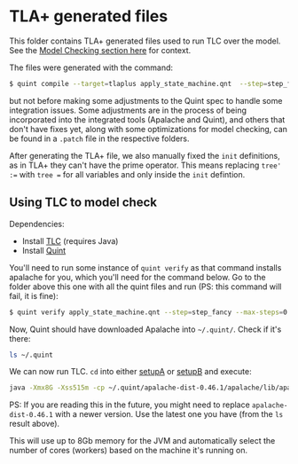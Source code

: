 # TLA+ generated files

This folder contains TLA+ generated files used to run TLC over the model. See the [Model Checking section here](../../docs/simulation_and_model_checking.md#model-checking) for context.

The files were generated with the command:

``` sh
$ quint compile --target=tlaplus apply_state_machine.qnt  --step=step_fancy --invariant=allInvariants > apply_state_machine.tla
```

but not before making some adjustments to the Quint spec to handle some integration issues. Some adjustments are in the process of being incorporated into the integrated tools (Apalache and Quint), and others that don't have fixes yet, along with some optimizations for model checking, can be found in a `.patch` file in the respective folders.

After generating the TLA+ file, we also manually fixed the `init` definitions, as in TLA+ they can't have the prime operator. This means replacing `tree' :=` with `tree =` for all variables and only inside the `init` defintion.

## Using TLC to model check

Dependencies:
- Install [TLC](https://github.com/tlaplus/tlaplus) (requires Java)
- Install [Quint](https://quint-lang.org/docs/getting-started)

You'll need to run some instance of `quint verify` as that command installs apalache for you, which you'll need for the command below. Go to the folder above this one with all the quint files and run (PS: this command will fail, it is fine):

``` sh
$ quint verify apply_state_machine.qnt --step=step_fancy --max-steps=0
```

Now, Quint should have downloaded Apalache into `~/.quint/`. Check if it's there:

``` sh
ls ~/.quint
```

We can now run TLC. `cd` into either [setupA](./setupA) or [setupB](./setupB) and execute:

``` sh
java -Xmx8G -Xss515m -cp ~/.quint/apalache-dist-0.46.1/apalache/lib/apalache.jar tlc2.TLC -deadlock -workers auto apply_state_machine.tla
```

PS: If you are reading this in the future, you might need to replace `apalache-dist-0.46.1` with a newer version. Use the latest one you have (from the `ls` result above).

This will use up to 8Gb memory for the JVM and automatically select the number of cores (workers) based on the machine it's running on.
